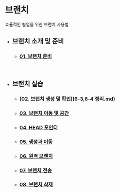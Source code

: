 # **브랜치**
효율적인 협업을 위한 브랜치 사용법

- ## **브랜치 소개 및 준비**
    - ### [01. 브랜치 준비](6주차1,2.md)

<br>

- ## **브랜치 실습**
    - ### [02. 브랜치 생성 및 확인](6-3,6-4 정리.md)
    - ### [03. 브랜치 이동 및 공간](6-5,6.md)
    - ### [04. HEAD 포인터]()
    - ### [05. 생성과 이동]()
    - ### [06. 원격 브랜치](09_remote-branch.md)
    - ### [07. 브랜치 전송](10_branch-push.md)
    - ### [08. 브랜치 삭제](11_branch-remove.md)
